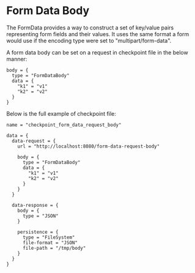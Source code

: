 # Form Data Body

The FormData provides a way to construct a set of key/value pairs representing form fields and their values.
It uses the same format a form would use if the encoding type were set to "multipart/form-data".

A form data body can be set on a request in checkpoint file in the below manner:

```hocon
body = {
  type = "FormDataBody"
  data = {
    "k1" = "v1"
    "k2" = "v2"
  }
}
```

Below is the full example of checkpoint file:

```hocon
name = "checkpoint_form_data_request_body"

data = {
  data-request = {
    url = "http://localhost:8080/form-data-request-body"

    body = {
      type = "FormDataBody"
      data = {
        "k1" = "v1"
        "k2" = "v2"
      }
    }
  }

  data-response = {
    body = {
      type = "JSON"
    }

    persistence = {
      type = "FileSystem"
      file-format = "JSON"
      file-path = "/tmp/body"
    }
  }
}
```
